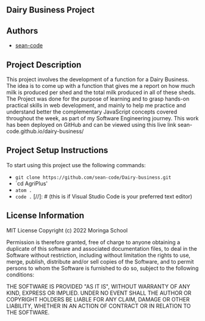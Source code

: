 ## Dairy Business Project

## Authors
- [sean-code](https://github.com/sean-code)


## Project Description
This project involves the development of a function for a Dairy Business.
The idea is to come up with a function that gives me a report on how much milk is produced per shed and the total milk produced in all of these sheds.
The Project was done for the purpose of learning and to grasp hands-on practical skills in web development, and mainly to help me practice and understand better the complementary JavaScript concepts covered throughout the week, as part of my Software Engineering journey.
This work has been deployed on GitHub and can be viewed using this live link sean-code.github.io/dairy-business/

## Project Setup Instructions
To start using this project use the following commands:

- `git clone https://github.com/sean-code/Dairy-business.git`
- `cd AgriPlus'
- `atom .`
- `code .` [//]: # (this is if Visual Studio Code is your preferred text editor)

## License Information
MIT License
Copyright (c) 2022 Moringa School

Permission is therefore granted, free of charge to anyone obtaining a duplicate
of this software and associated documentation files, to deal in the Software without restriction, including without limitation the rights
to use, merge, publish, distribute and/or sell
copies of the Software, and to permit persons to whom the Software is furnished to do so, subject to the following conditions:

THE SOFTWARE IS PROVIDED "AS IT IS", WITHOUT WARRANTY OF ANY KIND, EXPRESS OR
IMPLIED. UNDER NO EVENT SHALL THE
AUTHOR OR COPYRIGHT HOLDERS BE LIABLE FOR ANY CLAIM, DAMAGE OR OTHER
LIABILITY, WHETHER IN AN ACTION OF CONTRACT OR IN RELATION TO THE SOFTWARE.